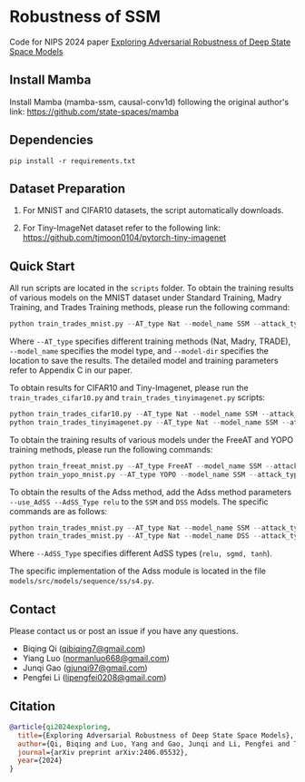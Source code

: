 # Robustness of SSM

Code for NIPS 2024 paper [Exploring Adversarial Robustness of Deep State
Space Models](https://arxiv.org/pdf/2406.05532)


## Install Mamba 

Install Mamba (mamba-ssm, causal-conv1d) following the original author's link: https://github.com/state-spaces/mamba


## Dependencies

```shell
pip install -r requirements.txt
```

## Dataset Preparation

1. For MNIST and CIFAR10 datasets, the script automatically downloads.

2. For Tiny-ImageNet dataset refer to the following link: https://github.com/tjmoon0104/pytorch-tiny-imagenet


## Quick Start

All run scripts are located in the `scripts` folder. To obtain the training results of various models on the MNIST dataset under Standard Training, Madry Training, and Trades Training methods, please run the following command:

```python
python train_trades_mnist.py --AT_type Nat --model_name SSM --attack_type PGD --model-dir checkpoints/model-MNIST --num_layers 2 --num-classes 10 --epochs 100 --epsilon 0.3 --step-size 0.04 --beta 1
```

Where `--AT_type` specifies different training methods (Nat, Madry, TRADE), `--model_name` specifies the model type, and `--model-dir` specifies the location to save the results. The detailed model and training parameters refer to Appendix C in our paper.

To obtain results for CIFAR10 and Tiny-Imagenet, please run the `train_trades_cifar10.py` and `train_trades_tinyimagenet.py` scripts:

```python
python train_trades_cifar10.py --AT_type Nat --model_name SSM --attack_type PGD --model-dir checkpoints/model-CIFAR10 --num_layers 4 --num-classes 10 --epochs 180 --epsilon 0.031 --step-size 0.007 --beta 6
python train_trades_tinyimagenet.py --AT_type Nat --model_name SSM --attack_type PGD --model-dir checkpoints/model-tinyimagenet --num_layers 4 --num-classes 50 --epochs 180 --epsilon 0.031 --step-size 0.007 --beta 6
```

To obtain the training results of various models under the FreeAT and YOPO training methods, please run the following commands:

```python
python train_freeat_mnist.py --AT_type FreeAT --model_name SSM --attack_type PGD --model-dir checkpoints/model-MNIST --num_layers 2 --num-classes 10 --epochs 100 --epsilon 0.3 --step-size 0.04 --beta 1
python train_yopo_mnist.py --AT_type YOPO --model_name SSM --attack_type PGD --model-dir checkpoints/model-MNIST --num_layers 2 --num-classes 10 --epochs 100 --epsilon 0.3 --step-size 0.04 --beta 1
```

To obtain the results of the Adss method, add the Adss method parameters `--use_AdSS --AdSS_Type relu` to the `SSM` and `DSS` models. The specific commands are as follows:

```python
python train_trades_mnist.py --AT_type Nat --model_name SSM --attack_type PGD --model-dir checkpoints/model-MNIST --num_layers 2 --num-classes 10 --epochs 100 --epsilon 0.3 --step-size 0.04 --beta 1 --use_AdSS --AdSS_Type relu
python train_trades_mnist.py --AT_type Nat --model_name DSS --attack_type PGD --model-dir checkpoints/model-MNIST --num_layers 2 --num-classes 10 --epochs 100 --epsilon 0.3 --step-size 0.04 --beta 1 --use_AdSS --AdSS_Type relu
```
Where `--AdSS_Type` specifies different AdSS types (`relu, sgmd, tanh`).

The specific implementation of the Adss module is located in the file `models/src/models/sequence/ss/s4.py`.


## Contact
Please contact us or post an issue if you have any questions.

* Biqing Qi (qibiqing7@gmail.com)
* Yiang Luo (normanluo668@gmail.com)
* Junqi Gao (gjunqi97@gmail.com)
* Pengfei Li (lipengfei0208@gmail.com)


## Citation
```BibTeX
@article{qi2024exploring,
  title={Exploring Adversarial Robustness of Deep State Space Models},
  author={Qi, Biqing and Luo, Yang and Gao, Junqi and Li, Pengfei and Tian, Kai and Ma, Zhiyuan and Zhou, Bowen},
  journal={arXiv preprint arXiv:2406.05532},
  year={2024}
}
```